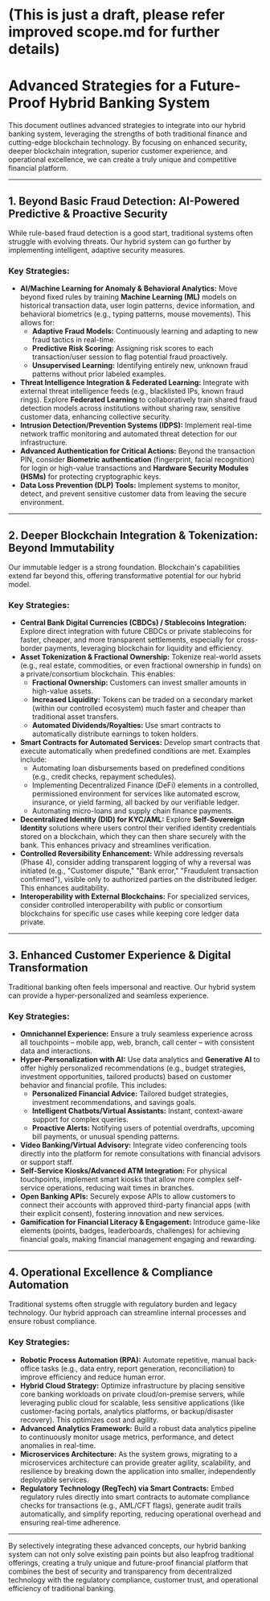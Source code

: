 # (This is just a draft, please refer improved scope.md for further details)
# Advanced Strategies for a Future-Proof Hybrid Banking System

This document outlines advanced strategies to integrate into our hybrid banking system, leveraging the strengths of both traditional finance and cutting-edge blockchain technology. By focusing on enhanced security, deeper blockchain integration, superior customer experience, and operational excellence, we can create a truly unique and competitive financial platform.

---
## 1. Beyond Basic Fraud Detection: AI-Powered Predictive & Proactive Security

While rule-based fraud detection is a good start, traditional systems often struggle with evolving threats. Our hybrid system can go further by implementing intelligent, adaptive security measures.

### Key Strategies:
* **AI/Machine Learning for Anomaly & Behavioral Analytics:** Move beyond fixed rules by training **Machine Learning (ML)** models on historical transaction data, user login patterns, device information, and behavioral biometrics (e.g., typing patterns, mouse movements). This allows for:
    * **Adaptive Fraud Models:** Continuously learning and adapting to new fraud tactics in real-time.
    * **Predictive Risk Scoring:** Assigning risk scores to each transaction/user session to flag potential fraud proactively.
    * **Unsupervised Learning:** Identifying entirely new, unknown fraud patterns without prior labeled examples.
* **Threat Intelligence Integration & Federated Learning:** Integrate with external threat intelligence feeds (e.g., blacklisted IPs, known fraud rings). Explore **Federated Learning** to collaboratively train shared fraud detection models across institutions without sharing raw, sensitive customer data, enhancing collective security.
* **Intrusion Detection/Prevention Systems (IDPS):** Implement real-time network traffic monitoring and automated threat detection for our infrastructure.
* **Advanced Authentication for Critical Actions:** Beyond the transaction PIN, consider **Biometric authentication** (fingerprint, facial recognition) for login or high-value transactions and **Hardware Security Modules (HSMs)** for protecting cryptographic keys.
* **Data Loss Prevention (DLP) Tools:** Implement systems to monitor, detect, and prevent sensitive customer data from leaving the secure environment.

---
## 2. Deeper Blockchain Integration & Tokenization: Beyond Immutability

Our immutable ledger is a strong foundation. Blockchain's capabilities extend far beyond this, offering transformative potential for our hybrid model.

### Key Strategies:
* **Central Bank Digital Currencies (CBDCs) / Stablecoins Integration:** Explore direct integration with future CBDCs or private stablecoins for faster, cheaper, and more transparent settlements, especially for cross-border payments, leveraging blockchain for liquidity and efficiency.
* **Asset Tokenization & Fractional Ownership:** Tokenize real-world assets (e.g., real estate, commodities, or even fractional ownership in funds) on a private/consortium blockchain. This enables:
    * **Fractional Ownership:** Customers can invest smaller amounts in high-value assets.
    * **Increased Liquidity:** Tokens can be traded on a secondary market (within our controlled ecosystem) much faster and cheaper than traditional asset transfers.
    * **Automated Dividends/Royalties:** Use smart contracts to automatically distribute earnings to token holders.
* **Smart Contracts for Automated Services:** Develop smart contracts that execute automatically when predefined conditions are met. Examples include:
    * Automating loan disbursements based on predefined conditions (e.g., credit checks, repayment schedules).
    * Implementing Decentralized Finance (DeFi) elements in a controlled, permissioned environment for services like automated escrow, insurance, or yield farming, all backed by our verifiable ledger.
    * Automating micro-loans and supply chain finance payments.
* **Decentralized Identity (DID) for KYC/AML:** Explore **Self-Sovereign Identity** solutions where users control their verified identity credentials stored on a blockchain, which they can then share securely with the bank. This enhances privacy and streamlines verification.
* **Controlled Reversibility Enhancement:** While addressing reversals (Phase 4), consider adding transparent logging of why a reversal was initiated (e.g., "Customer dispute," "Bank error," "Fraudulent transaction confirmed"), visible only to authorized parties on the distributed ledger. This enhances auditability.
* **Interoperability with External Blockchains:** For specialized services, consider controlled interoperability with public or consortium blockchains for specific use cases while keeping core ledger data private.

---
## 3. Enhanced Customer Experience & Digital Transformation

Traditional banking often feels impersonal and reactive. Our hybrid system can provide a hyper-personalized and seamless experience.

### Key Strategies:
* **Omnichannel Experience:** Ensure a truly seamless experience across all touchpoints – mobile app, web, branch, call center – with consistent data and interactions.
* **Hyper-Personalization with AI:** Use data analytics and **Generative AI** to offer highly personalized recommendations (e.g., budget strategies, investment opportunities, tailored products) based on customer behavior and financial profile. This includes:
    * **Personalized Financial Advice:** Tailored budget strategies, investment recommendations, and savings goals.
    * **Intelligent Chatbots/Virtual Assistants:** Instant, context-aware support for complex queries.
    * **Proactive Alerts:** Notifying users of potential overdrafts, upcoming bill payments, or unusual spending patterns.
* **Video Banking/Virtual Advisory:** Integrate video conferencing tools directly into the platform for remote consultations with financial advisors or support staff.
* **Self-Service Kiosks/Advanced ATM Integration:** For physical touchpoints, implement smart kiosks that allow more complex self-service operations, reducing wait times in branches.
* **Open Banking APIs:** Securely expose APIs to allow customers to connect their accounts with approved third-party financial apps (with their explicit consent), fostering innovation and new services.
* **Gamification for Financial Literacy & Engagement:** Introduce game-like elements (points, badges, leaderboards, challenges) for achieving financial goals, making financial management engaging and rewarding.

---
## 4. Operational Excellence & Compliance Automation

Traditional systems often struggle with regulatory burden and legacy technology. Our hybrid approach can streamline internal processes and ensure robust compliance.

### Key Strategies:
* **Robotic Process Automation (RPA):** Automate repetitive, manual back-office tasks (e.g., data entry, report generation, reconciliation) to improve efficiency and reduce human error.
* **Hybrid Cloud Strategy:** Optimize infrastructure by placing sensitive core banking workloads on private cloud/on-premise servers, while leveraging public cloud for scalable, less sensitive applications (like customer-facing portals, analytics platforms, or backup/disaster recovery). This optimizes cost and agility.
* **Advanced Analytics Framework:** Build a robust data analytics pipeline to continuously monitor usage metrics, performance, and detect anomalies in real-time.
* **Microservices Architecture:** As the system grows, migrating to a microservices architecture can provide greater agility, scalability, and resilience by breaking down the application into smaller, independently deployable services.
* **Regulatory Technology (RegTech) via Smart Contracts:** Embed regulatory rules directly into smart contracts to automate compliance checks for transactions (e.g., AML/CFT flags), generate audit trails automatically, and simplify reporting, reducing operational overhead and ensuring real-time adherence.

---

By selectively integrating these advanced concepts, our hybrid banking system can not only solve existing pain points but also leapfrog traditional offerings, creating a truly unique and future-proof financial platform that combines the best of security and transparency from decentralized technology with the regulatory compliance, customer trust, and operational efficiency of traditional banking.
